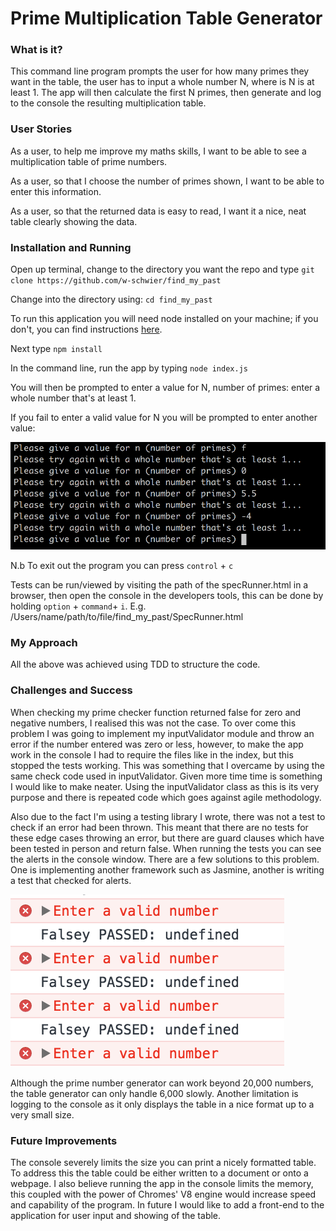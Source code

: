 # Prime Multiplication Table Generator


### What is it?

This command line program prompts the user for how many primes they want in the table, the user has to input a whole number N, where is N is at least 1. The app will then calculate the first N primes, then generate and log to the console the resulting multiplication table.

### User Stories

As a user, to help me improve my maths skills, I want to be able to see a multiplication table of prime numbers.

As a user, so that I choose the number of primes shown, I want to be able to enter this information.

As a user, so that the returned data is easy to read, I want it a nice, neat table clearly showing the data.

### Installation and Running

Open up terminal, change to the directory you want the repo and type ```git clone https://github.com/w-schwier/find_my_past```

Change into the directory using: ```cd find_my_past```

To run this application you will need node installed on your machine; if you don't, you can find instructions [here](https://nodejs.org/en/download/package-manager/#macos).

Next type ```npm install```

In the command line, run the app by typing ```node index.js```

You will then be prompted to enter a value for N, number of primes: enter a whole number that's at least 1.

If you fail to enter a valid value for N you will be prompted to enter another value:

![invalid_entry](screenshots/invalid_entry.png)

N.b To exit out the program you can press ```control``` + ```c```

Tests can be run/viewed by visiting the path of the specRunner.html in a browser, then open the console in the developers tools, this can be done by holding ```option``` + ```command```+ ```i```. E.g. /Users/name/path/to/file/find_my_past/SpecRunner.html

### My Approach

All the above was achieved using TDD to structure the code.

### Challenges and Success

When checking my prime checker function returned false for zero and negative numbers, I realised this was not the case. To over come this problem I was going to implement my inputValidator module and throw an error if the number entered was zero or less, however, to make the app work in the console I had to require the files like in the index, but this stopped the tests working. This was something that I overcame by using the same check code used in inputValidator. Given more time time is something I would like to make neater. Using the inputValidator class as this is its very purpose and there is repeated code which goes against agile methodology.

Also due to the fact I'm using a testing library I wrote, there was not a test to check if an error had been thrown. This meant that there are no tests for these edge cases throwing an error, but there are guard clauses which have been tested in person and return false. When running the tests you can see the alerts in the console window. There are a few solutions to this problem. One is implementing another framework such as Jasmine, another is writing a test that checked for alerts.

![errors](screenshots/errors.png)

Although the prime number generator can work beyond 20,000 numbers, the table generator can only handle 6,000 slowly. Another limitation is logging to the console as it only displays the table in a nice format up to a very small size.

### Future Improvements

The console severely limits the size you can print a nicely formatted table. To address this the table could be either written to a document or onto a webpage. I also believe running the app in the console limits the memory, this coupled with the power of Chromes' V8 engine would increase speed and capability of the program. In future I would like to add a front-end to the application for user input and showing of the table.
